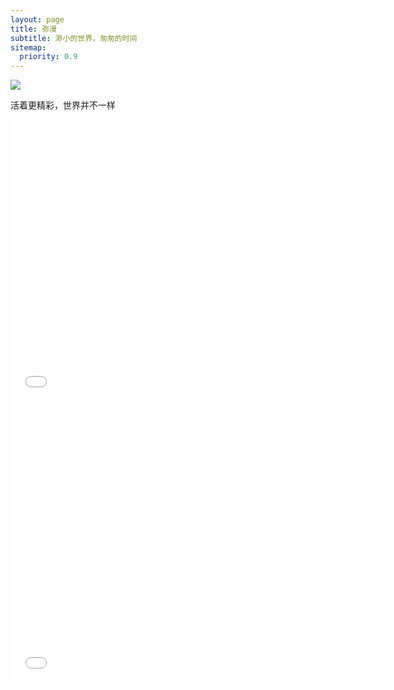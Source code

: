 ```yaml
---
layout: page
title: 弥漫
subtitle: 渺小的世界，匆匆的时间
sitemap:
  priority: 0.9
---
```


<img src="{{ '/assets/img/zq.jpg' | prepend: site.baseurl }}" id="about-img">

<div id="describe-text">
	<p>活着更精彩，世界并不一样</p>
	<!-- <p>Fork and use the theme from the <strong> <a href="https://github.com/knhash/Pudhina"> repository</a> </strong></p> -->
</div>

<div>
<div>
    <iframe src="/assets/img/bjt.html" width="600" height="450" frameborder="0" scrolling="no"></iframe>
</div>
<div>
	<iframe src="/assets/img/bjt.html" width="600" height="450" frameborder="0" scrolling="no"></iframe>
</div>
</div>
